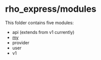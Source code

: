 # rho_express/modules

This folder contains five modules:

- api (extends from v1 currently)
- [my](my)
- provider
- user
- v1